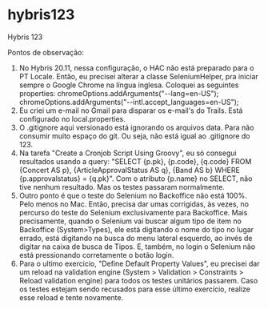 # hybris123
Hybris 123

Pontos de observação:
1) No Hybris 20.11, nessa configuração, o HAC não está preparado para o PT Locale. Então, eu precisei alterar a classe SeleniumHelper, pra iniciar sempre o Google Chrome na língua inglesa. Coloquei as seguintes properties: 		chromeOptions.addArguments("--lang=en-US");		chromeOptions.addArguments("--intl.accept_languages=en-US");
2) Eu criei um e-mail no Gmail para disparar os e-mail's do Trails. Está configurado no local.properties.
3) O .gitignore aqui versionado está ignorando os arquivos data. Para não consumir muito espaço do git. Ou seja, não está igual ao .gitignore do 123.
4) Na tarefa "Create a Cronjob Script Using Groovy", eu só consegui resultados usando a query: "SELECT {p.pk}, {p.code}, {q.code} FROM {Concert AS p}, {ArticleApprovalStatus AS q}, {Band AS b} WHERE {p.approvalstatus} = {q.pk}". Com o atributo {p.name} no SELECT, não tive nenhum resultado. Mas os testes passaram normalmente.
5) Outro ponto é que o teste do Selenium no Backoffice não está 100%. Pelo menos no Mac. Então, precisa dar umas corrigidas, às vezes, no percurso do teste do Selenium exclusivamente para Backoffice. Mais precisamente, quando o Selenium vai buscar algum tipo de item no Backoffice (System>Types), ele está digitando o nome do tipo no lugar errado, está digitando na busca do menu lateral esquerdo, ao invés de digitar na caixa de busca de Tipos. E, também, no login o Selenium não está pressionando corretamente o botão login.
6) Para o ultimo exercicio, "Define Default Property Values", eu precisei dar um reload na validation engine (System > Validation > Constraints > Reload validation engine) para todos os testes unitários passarem. Caso os testes estejam sendo recusados para esse último exercício, realize esse reload e tente novamente.
